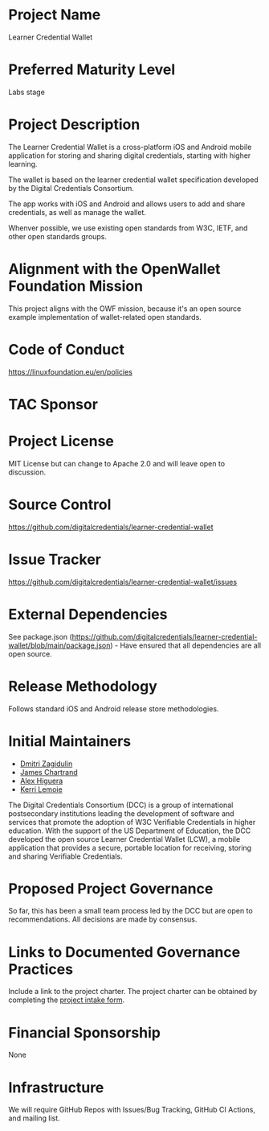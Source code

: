 
# Project Name
Learner Credential Wallet

# Preferred Maturity Level
Labs stage

# Project Description
The Learner Credential Wallet is a cross-platform iOS and Android mobile application for storing and sharing digital credentials, starting with higher learning.

The wallet is based on the learner credential wallet specification developed by the Digital Credentials Consortium. 

The app works with iOS and Android and allows users to add and share credentials, as well as manage the wallet.

Whenver possible, we use existing open standards from W3C, IETF, and other open standards groups.


# Alignment with the OpenWallet Foundation Mission
This project aligns with the OWF mission, because it's an open source example implementation of wallet-related open standards.

# Code of Conduct
https://linuxfoundation.eu/en/policies

# TAC Sponsor


# Project License
MIT License but can change to Apache 2.0 and will leave open to discussion.

# Source Control
https://github.com/digitalcredentials/learner-credential-wallet

# Issue Tracker
https://github.com/digitalcredentials/learner-credential-wallet/issues

# External Dependencies
See package.json (https://github.com/digitalcredentials/learner-credential-wallet/blob/main/package.json) - Have ensured that all dependencies are all open source.

# Release Methodology
Follows standard iOS and Android release store methodologies.

# Initial Maintainers
* [Dmitri Zagidulin](https://github.com/dzagidulin)
* [James Chartrand](https://github.com/jchartrand)
* [Alex Higuera](https://github.com/alexfigtree)
* [Kerri Lemoie](https://github.com/kayaelle)

The Digital Credentials Consortium (DCC) is a group of international postsecondary institutions leading the development of software and services that promote the adoption of W3C Verifiable Credentials in higher education. With the support of the US Department of Education, the DCC developed the open source Learner Credential Wallet (LCW), a mobile application that provides a secure, portable location for receiving, storing and sharing Verifiable Credentials.

# Proposed Project Governance
So far, this has been a small team process led by the DCC but are open to recommendations.  All decisions are made by consensus.

# Links to Documented Governance Practices
Include a link to the project charter. The project charter can be obtained by completing the [project intake form](https://docs.google.com/forms/d/e/1FAIpQLSeO1bDGHUP-ZpCo1uynm94YOxZlek6RhCH7o3FnX1lZSXXfSQ/viewform?fbzx=4351560609072672295).

# Financial Sponsorship
None

# Infrastructure
We will require GitHub Repos with Issues/Bug Tracking, GitHub CI Actions, and mailing list.
